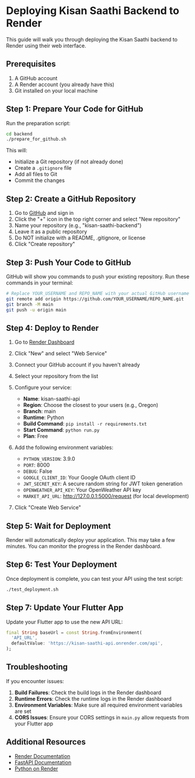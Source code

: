 # Deploying Kisan Saathi Backend to Render

This guide will walk you through deploying the Kisan Saathi backend to Render using their web interface.

## Prerequisites

1. A GitHub account
2. A Render account (you already have this)
3. Git installed on your local machine

## Step 1: Prepare Your Code for GitHub

Run the preparation script:

```bash
cd backend
./prepare_for_github.sh
```

This will:
- Initialize a Git repository (if not already done)
- Create a `.gitignore` file
- Add all files to Git
- Commit the changes

## Step 2: Create a GitHub Repository

1. Go to [GitHub](https://github.com) and sign in
2. Click the "+" icon in the top right corner and select "New repository"
3. Name your repository (e.g., "kisan-saathi-backend")
4. Leave it as a public repository
5. Do NOT initialize with a README, .gitignore, or license
6. Click "Create repository"

## Step 3: Push Your Code to GitHub

GitHub will show you commands to push your existing repository. Run these commands in your terminal:

```bash
# Replace YOUR_USERNAME and REPO_NAME with your actual GitHub username and repository name
git remote add origin https://github.com/YOUR_USERNAME/REPO_NAME.git
git branch -M main
git push -u origin main
```

## Step 4: Deploy to Render

1. Go to [Render Dashboard](https://dashboard.render.com/)
2. Click "New" and select "Web Service"
3. Connect your GitHub account if you haven't already
4. Select your repository from the list
5. Configure your service:
   - **Name**: kisan-saathi-api
   - **Region**: Choose the closest to your users (e.g., Oregon)
   - **Branch**: main
   - **Runtime**: Python
   - **Build Command**: `pip install -r requirements.txt`
   - **Start Command**: `python run.py`
   - **Plan**: Free

6. Add the following environment variables:
   - `PYTHON_VERSION`: 3.9.0
   - `PORT`: 8000
   - `DEBUG`: False
   - `GOOGLE_CLIENT_ID`: Your Google OAuth client ID
   - `JWT_SECRET_KEY`: A secure random string for JWT token generation
   - `OPENWEATHER_API_KEY`: Your OpenWeather API key
   - `MARKET_API_URL`: http://127.0.0.1:5000/request (for local development)

7. Click "Create Web Service"

## Step 5: Wait for Deployment

Render will automatically deploy your application. This may take a few minutes. You can monitor the progress in the Render dashboard.

## Step 6: Test Your Deployment

Once deployment is complete, you can test your API using the test script:

```bash
./test_deployment.sh
```

## Step 7: Update Your Flutter App

Update your Flutter app to use the new API URL:

```dart
final String baseUrl = const String.fromEnvironment(
  'API_URL',
  defaultValue: 'https://kisan-saathi-api.onrender.com/api',
);
```

## Troubleshooting

If you encounter issues:

1. **Build Failures**: Check the build logs in the Render dashboard
2. **Runtime Errors**: Check the runtime logs in the Render dashboard
3. **Environment Variables**: Make sure all required environment variables are set
4. **CORS Issues**: Ensure your CORS settings in `main.py` allow requests from your Flutter app

## Additional Resources

- [Render Documentation](https://render.com/docs)
- [FastAPI Documentation](https://fastapi.tiangolo.com/)
- [Python on Render](https://render.com/docs/deploy-python) 